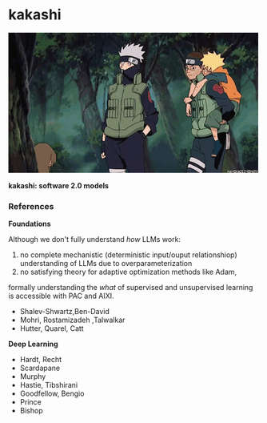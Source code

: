 # kakashi

![](./iruka-kakashi.gif)

**kakashi: software 2.0 models**

### References
**Foundations**

Although we don't fully understand *how* LLMs work:

1. no complete mechanistic (deterministic input/ouput relationshiop)
   understanding of LLMs due to overparameterization
2. no satisfying theory for adaptive optimization methods like Adam,

formally understanding the *what* of supervised and unsupervised learning is
accessible with PAC and AIXI.

- Shalev-Shwartz,Ben-David
- Mohri, Rostamizadeh ,Talwalkar
- Hutter, Quarel, Catt

**Deep Learning**
- Hardt, Recht
- Scardapane
- Murphy
- Hastie, Tibshirani
- Goodfellow, Bengio
- Prince
- Bishop